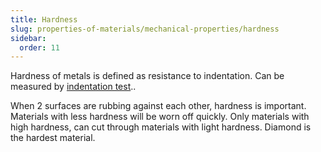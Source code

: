 ```yaml
---
title: Hardness
slug: properties-of-materials/mechanical-properties/hardness
sidebar:
  order: 11
---
```


Hardness of metals is defined as resistance to indentation. Can be measured by
[indentation test](/properties-of-materials/mechanical-properties/indentation-test)..

When 2 surfaces are rubbing against each other, hardness is important. Materials
with less hardness will be worn off quickly. Only materials with high hardness,
can cut through materials with light hardness. Diamond is the hardest material.

